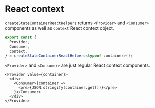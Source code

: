 # React context

`createStateContainerReactHelpers` returns `<Provider>` and `<Consumer>` components
as well as `context` React context object.

```ts
export const {
  Provider,
  Consumer,
  context,
} = createStateContainerReactHelpers<typeof container>();
```

`<Provider>` and `<Consumer>` are just regular React context components.

```tsx
<Provider value={container}>
  <div>
    <Consumer>{container =>
      <pre>{JSON.stringify(container.get())}</pre>
    }</Consumer>
  </div>
</Provider>
```
